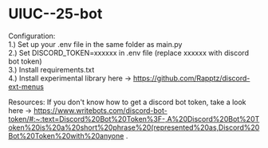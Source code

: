 # UIUC--25-bot

Configuration:  
1.) Set up your .env file in the same folder as main.py  
2.) Set DISCORD_TOKEN=xxxxxx in .env file (replace xxxxxx with discord bot token)  
3.) Install requirements.txt  
4.) Install experimental library here -> https://github.com/Rapptz/discord-ext-menus

Resources:
If you don't know how to get a discord bot token, take a look here
-> https://www.writebots.com/discord-bot-token/#:~:text=Discord%20Bot%20Token%3F-,A%20Discord%20Bot%20Token%20is%20a%20short%20phrase%20(represented%20as,Discord%20Bot%20Token%20with%20anyone
.
